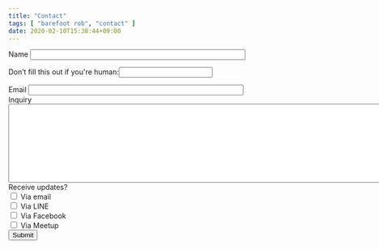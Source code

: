 ```yaml
---
title: "Contact"
tags: [ "barefoot rob", "contact" ]
date: 2020-02-10T15:38:44+09:00
---
```


<form class="pure-form" name="contact" method="POST" netlify-honeypot="age" data-netlify="true">

<div>
    <label class="pure-form" for="name">Name </label>
    <input class="pure-form" id="name" size="50" name="name" type="text" maxlength="255" value="" />
</div>

<p class="hidden">
    <label>Don’t fill this out if you're human:<input class="pure-form" name="age" /></label>
</p>

<div>
    <label class="pure-form" for="email">Email </label>
    <input class="pure-form" id="email" size="50" name="email" type="text" maxlength="255" value="" />
</div>

<div>
    <label class="pure-form" for="inquiry">Inquiry </label>
<textarea id="inquiry" rows="10" cols="120" name="inquiry"></textarea>
</div>


<div>
    <label class="pure-form" for="informed">Receive updates?</label><br/>
    <input class="pure-form" id="informed_email" name="informed_email" type="checkbox" value="email" />
    <label for="informed_email">Via email</label><br/>
    <input class="pure-form" id="informed_line" name="informed_line" type="checkbox" value="line" />
    <label for="informed_line">Via LINE</label><br/>
    <input class="pure-form" id="informed_facebook" name="informed_facebook" type="checkbox" value="facebook" />
    <label for="informed_facebook">Via Facebook</label><br/>
    <input class="pure-form" id="informed_meetup" name="informed_meetup" type="checkbox" value="meetup" />
    <label for="informed_meetup">Via Meetup</label><br/>
</div>

<input class="pure-form" id="saveForm" class="button_text" type="submit" name="submit" value="Submit" />

</form>
